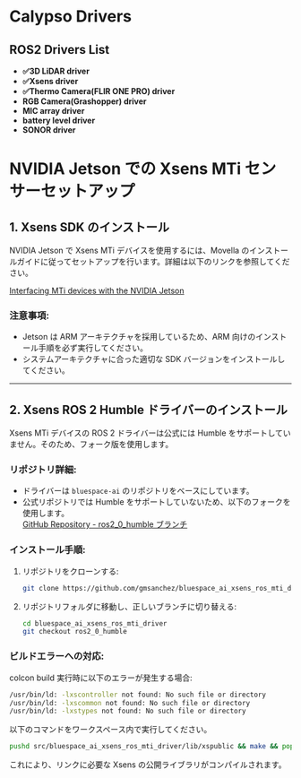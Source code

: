 # Calypso Drivers

## ROS2 Drivers List

- **✅3D LiDAR driver**
- **✅Xsens driver**
- **✅Thermo Camera(FLIR ONE PRO) driver**
- **RGB Camera(Grashopper) driver**
- **MIC array driver**
- **battery level driver**
- **SONOR driver**




# NVIDIA Jetson での Xsens MTi センサーセットアップ

## 1. Xsens SDK のインストール

NVIDIA Jetson で Xsens MTi デバイスを使用するには、Movella のインストールガイドに従ってセットアップを行います。詳細は以下のリンクを参照してください。

[Interfacing MTi devices with the NVIDIA Jetson](https://base.movella.com/s/article/Interfacing-MTi-devices-with-the-NVIDIA-Jetson-1605870420176?language=en_US)

### **注意事項:**
- Jetson は ARM アーキテクチャを採用しているため、ARM 向けのインストール手順を必ず実行してください。
- システムアーキテクチャに合った適切な SDK バージョンをインストールしてください。

---

## 2. Xsens ROS 2 Humble ドライバーのインストール

Xsens MTi デバイスの ROS 2 ドライバーは公式には Humble をサポートしていません。そのため、フォーク版を使用します。

### **リポジトリ詳細:**
- ドライバーは `bluespace-ai` のリポジトリをベースにしています。
- 公式リポジトリでは Humble をサポートしていないため、以下のフォークを使用します。  
  [GitHub Repository - ros2\_0\_humble ブランチ](https://github.com/gmsanchez/bluespace_ai_xsens_ros_mti_driver/tree/ros2_0_humble)

### **インストール手順:**
1. リポジトリをクローンする:
   ```bash
   git clone https://github.com/gmsanchez/bluespace_ai_xsens_ros_mti_driver.git
   ```
2. リポジトリフォルダに移動し、正しいブランチに切り替える:
    ```bash
    cd bluespace_ai_xsens_ros_mti_driver
    git checkout ros2_0_humble
    ```
### **ビルドエラーへの対応:**
colcon build 実行時に以下のエラーが発生する場合:

```bash
/usr/bin/ld: -lxscontroller not found: No such file or directory
/usr/bin/ld: -lxscommon not found: No such file or directory
/usr/bin/ld: -lxstypes not found: No such file or directory
```
以下のコマンドをワークスペース内で実行してください。
    
```bash
pushd src/bluespace_ai_xsens_ros_mti_driver/lib/xspublic && make && popd
```
これにより、リンクに必要な Xsens の公開ライブラリがコンパイルされます。
